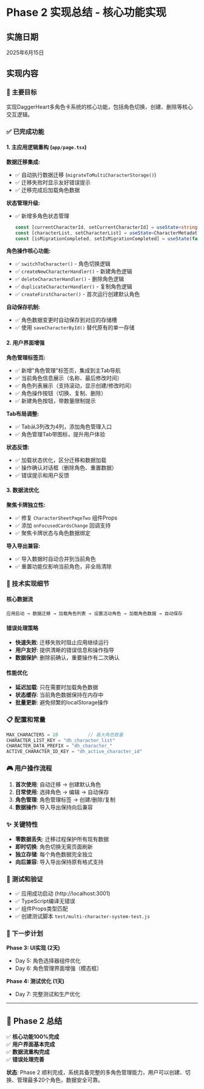 # Phase 2 实现总结 - 核心功能实现

## 实施日期
2025年6月15日

## 实现内容

### 🎯 主要目标
实现DaggerHeart多角色卡系统的核心功能，包括角色切换、创建、删除等核心交互逻辑。

### ✅ 已完成功能

#### 1. 主应用逻辑重构 (`app/page.tsx`)

**数据迁移集成:**
- ✅ 自动执行数据迁移 (`migrateToMultiCharacterStorage()`)
- ✅ 迁移失败时显示友好错误提示
- ✅ 迁移完成后加载角色数据

**状态管理升级:**
- ✅ 新增多角色状态管理
  ```typescript
  const [currentCharacterId, setCurrentCharacterId] = useState<string | null>(null)
  const [characterList, setCharacterList] = useState<CharacterMetadata[]>([])
  const [isMigrationCompleted, setIsMigrationCompleted] = useState(false)
  ```

**角色操作核心功能:**
- ✅ `switchToCharacter()` - 角色切换逻辑
- ✅ `createNewCharacterHandler()` - 新建角色逻辑
- ✅ `deleteCharacterHandler()` - 删除角色逻辑
- ✅ `duplicateCharacterHandler()` - 复制角色逻辑
- ✅ `createFirstCharacter()` - 首次运行创建默认角色

**自动保存机制:**
- ✅ 角色数据变更时自动保存到对应的存储槽
- ✅ 使用 `saveCharacterById()` 替代原有的单一存储

#### 2. 用户界面增强

**角色管理标签页:**
- ✅ 新增"角色管理"标签页，集成到主Tab导航
- ✅ 当前角色信息展示（名称、最后修改时间）
- ✅ 角色列表展示（支持滚动，显示创建/修改时间）
- ✅ 角色操作按钮（切换、复制、删除）
- ✅ 新建角色按钮，带数量限制提示

**Tab布局调整:**
- ✅ Tab从3列改为4列，添加角色管理入口
- ✅ 角色管理Tab带图标，提升用户体验

**状态反馈:**
- ✅ 加载状态优化，区分迁移和数据加载
- ✅ 操作确认对话框（删除角色、重置数据）
- ✅ 错误提示和用户反馈

#### 3. 数据流优化

**聚焦卡牌独立性:**
- ✅ 修复 `CharacterSheetPageTwo` 组件Props
- ✅ 添加 `onFocusedCardsChange` 回调支持
- ✅ 聚焦卡牌状态与角色数据绑定

**导入导出兼容:**
- ✅ 导入数据时自动合并到当前角色
- ✅ 重置功能仅影响当前角色，非全局清除

### 🔧 技术实现细节

#### 核心数据流
```
应用启动 → 数据迁移 → 加载角色列表 → 设置活动角色 → 加载角色数据 → 自动保存
```

#### 错误处理策略
- **快速失败**: 迁移失败时阻止应用继续运行
- **用户友好**: 提供清晰的错误信息和操作指导
- **数据保护**: 删除前确认，重要操作有二次确认

#### 性能优化
- **延迟加载**: 只在需要时加载角色数据
- **状态缓存**: 当前角色数据保持在内存中
- **批量更新**: 避免频繁的localStorage操作

### 📋 配置和常量

```typescript
MAX_CHARACTERS = 20           // 最大角色数量
CHARACTER_LIST_KEY = "dh_character_list"
CHARACTER_DATA_PREFIX = "dh_character_"
ACTIVE_CHARACTER_ID_KEY = "dh_active_character_id"
```

### 🎮 用户操作流程

1. **首次使用**: 自动迁移 → 创建默认角色
2. **日常使用**: 选择角色 → 编辑 → 自动保存
3. **角色管理**: 角色管理标签 → 创建/删除/复制
4. **数据操作**: 导入导出保持向后兼容

### ✨ 关键特性

- **零数据丢失**: 迁移过程保护所有现有数据
- **即时切换**: 角色切换无需页面刷新
- **独立存储**: 每个角色数据完全独立
- **向后兼容**: 导入导出保持原有格式支持

### 🧪 测试和验证

- ✅ 应用成功启动 (http://localhost:3001)
- ✅ TypeScript编译无错误
- ✅ 组件Props类型匹配
- ✅ 创建测试脚本 `test/multi-character-system-test.js`

### 📝 下一步计划

**Phase 3: UI实现 (2天)**
- Day 5: 角色选择器组件优化
- Day 6: 角色管理界面增强（模态框）

**Phase 4: 测试优化 (1天)**
- Day 7: 完整测试和生产优化

---

## 🎉 Phase 2 总结

✅ **核心功能100%完成**  
✅ **用户界面基本完成**  
✅ **数据流重构完成**  
✅ **错误处理完善**  

**状态**: Phase 2 顺利完成，系统具备完整的多角色管理能力，用户可以创建、切换、管理最多20个角色，数据安全可靠。
